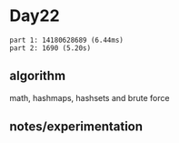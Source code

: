 # Day22

```
part 1: 14180628689 (6.44ms)
part 2: 1690 (5.20s)
```

## algorithm

math, hashmaps, hashsets and brute force

## notes/experimentation
